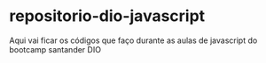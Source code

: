 # repositorio-dio-javascript
Aqui vai ficar os códigos que faço durante as aulas de javascript do bootcamp santander DIO
